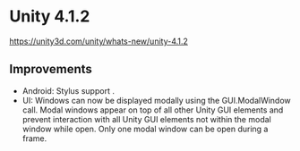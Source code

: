 # Unity 4.1.2
https://unity3d.com/unity/whats-new/unity-4.1.2

## Improvements

<ul>
<li>Android: Stylus support .</li>
<li>UI: Windows can now be displayed modally using the GUI.ModalWindow call. Modal windows appear on top of all other Unity GUI elements and prevent interaction with all Unity GUI elements not within the modal window while open. Only one modal window can be open during a frame.</li>
</ul>
